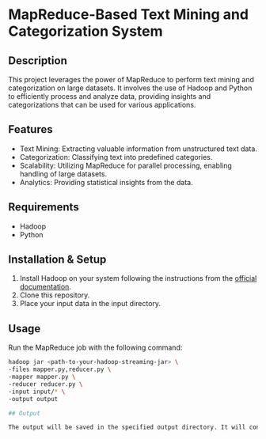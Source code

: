 # MapReduce-Based Text Mining and Categorization System

## Description
This project leverages the power of MapReduce to perform text mining and categorization on large datasets. It involves the use of Hadoop and Python to efficiently process and analyze data, providing insights and categorizations that can be used for various applications.

## Features
- Text Mining: Extracting valuable information from unstructured text data.
- Categorization: Classifying text into predefined categories.
- Scalability: Utilizing MapReduce for parallel processing, enabling handling of large datasets.
- Analytics: Providing statistical insights from the data.

## Requirements
- Hadoop
- Python

## Installation & Setup
1. Install Hadoop on your system following the instructions from the [official documentation](https://hadoop.apache.org/docs/current/hadoop-project-dist/hadoop-common/SingleCluster.html).
2. Clone this repository.
3. Place your input data in the input directory.

## Usage
Run the MapReduce job with the following command:

```bash
hadoop jar <path-to-your-hadoop-streaming-jar> \
-files mapper.py,reducer.py \
-mapper mapper.py \
-reducer reducer.py \
-input input/* \
-output output

## Output

The output will be saved in the specified output directory. It will contain the categorized text in CSV format.